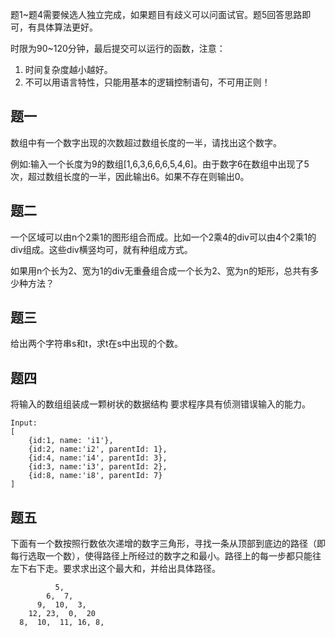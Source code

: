 题1~题4需要候选人独立完成，如果题目有歧义可以问面试官。题5回答思路即可，有具体算法更好。

时限为90~120分钟，最后提交可以运行的函数，注意：

1. 时间复杂度越小越好。
2. 不可以用语言特性，只能用基本的逻辑控制语句，不可用正则！

## 题一
数组中有一个数字出现的次数超过数组长度的一半，请找出这个数字。

例如:输入一个长度为9的数组[1,6,3,6,6,6,5,4,6]。由于数字6在数组中出现了5次，超过数组长度的一半，因此输出6。如果不存在则输出0。

## 题二
一个区域可以由n个2乘1的图形组合而成。比如一个2乘4的div可以由4个2乘1的div组成。这些div横竖均可，就有种组成方式。

如果用n个长为2、宽为1的div无重叠组合成一个长为2、宽为n的矩形，总共有多少种方法？

## 题三
给出两个字符串s和t，求t在s中出现的个数。

## 题四
将输入的数组组装成一颗树状的数据结构
要求程序具有侦测错误输入的能力。
```
Input:
[
    {id:1, name: 'i1'},
    {id:2, name:'i2', parentId: 1},
    {id:4, name:'i4', parentId: 3},
    {id:3, name:'i3', parentId: 2},
    {id:8, name:'i8', parentId: 7}
]
```

## 题五
下面有一个数按照行数依次递增的数字三角形，寻找一条从顶部到底边的路径（即每行选取一个数），使得路径上所经过的数字之和最小。路径上的每一步都只能往左下右下走。要求求出这个最大和，并给出具体路径。

```
          5, 
        6,  7,
      9,  10,  3,
    12, 23,  0,  20
  8,  10,  11, 16, 8,
```